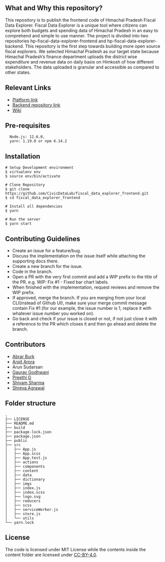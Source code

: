 
What and Why this repository?
-----------------------------
This repository is to publish the frontend code of Himachal Pradesh Fiscal Data Explorer. Fiscal Data Explorer is a unique tool where citizens can explore both budgets and spending data of Himachal Pradesh in an easy to comprehend and simple to use manner. The project is divided into two repositories hp-fiscal-data-explorer-frontend and hp-fiscal-data-explorer-backend. This repository is the first step towards building more open source fiscal explorers. We selected Himachal Pradesh as our target state because Himachal Pradesh’s finance department uploads the district wise expenditure and revenue data on daily basis on Himkosh of how different stakeholders. The data uploaded is granular and accessible as compared to other states.

Relevant Links
--------------
* [Platform link](https://hp.openbudgetsindia.org/#/)
* [Backend repository link](https://github.com/CivicDataLab/hp-fiscal-data-explorer-backend)
* [Wiki](https://github.com/CivicDataLab/hp-fiscal-data-explorer-backend/wiki)

Pre-requisites
--------------

```
  Node.js: 12.6.0, 
  yarn: 1.19.0 or npm 6.14.2
```

Installation
--------------

```
# Setup Development environment
$ virtualenv env  
$ source env/bin/activate

# Clone Repository
$ git clone https://github.com/CivicDataLab/fiscal_data_explorer_frontend.git
$ cd fiscal_data_explorer_frontend

# Install all dependencies
$ yarn

# Run the server
$ yarn start

```

Contributing Guidelines
-----------------------
 * Create an issue for a feature/bug.
 * Discuss the implementation on the issue itself while attaching the supporting docs there.
 * Create a new branch for the issue.
 * Code in the branch.
 * Open a PR with the very first commit and add a WIP prefix to the title of the PR. e.g. WIP: Fix #1 - Fixed bar chart labels.
 * When finished with the implementation, request reviews and remove the WIP prefix.
 * If approved, merge the branch. If you are merging from your local CLI(instead of Github UI), make sure your merge commit message contain Fix #1 (for our          example, the issue number is 1, replace it with whatever issue number you worked on).
 * Go back and check if your issue is closed or not, if not just close it with a reference to the PR which closes it and then go ahead and delete the                branch.
  
## Contributors
- [Abrar Burk](https://github.com/silvergravel)
- [Arpit Arora](https://github.com/TheDataAreClean)
- Arun Sudarsan
- [Gaurav Godhwani](https://github.com/gggodhwani)
- [Preethi G](https://github.com/preethical)
- [Shivam Sharma](https://github.com/shivamragnar)
- [Shreya Agrawal](https://github.com/shreyaagrawal0809)

Folder structure
----------------

```
.
├── LICENSE
├── README.md
├── build
├── package-lock.json
├── package.json
├── public
├── src
│   ├── App.js
│   ├── App.scss
│   ├── App.test.js
│   ├── actions
│   ├── components
│   ├── content
│   ├── data
│   ├── dictionary
│   ├── imgs
│   ├── index.js
│   ├── index.scss
│   ├── logo.svg
│   ├── reducers
│   ├── scss
│   ├── serviceWorker.js
│   ├── store.js
│   └── utils
└── yarn.lock
```
License
-------
The code is licensed under MIT License while the contents inside the content folder are licensed under [CC-BY-4.0](https://creativecommons.org/licenses/by/4.0/).
